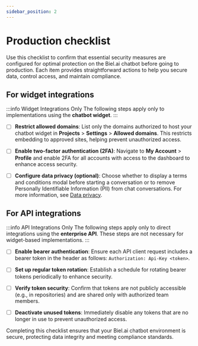 ```yaml
---
sidebar_position: 2
---
```


# Production checklist

Use this checklist to confirm that essential security measures are configured for optimal protection on the Biel.ai chatbot before going to production. Each item provides straightforward actions to help you secure data, control access, and maintain compliance.

## For widget integrations

:::info Widget Integrations Only
The following steps apply only to implementations using the **chatbot widget**.
:::

- [ ] **Restrict allowed domains**: List only the domains authorized to host your chatbot widget in  **Projects** > **Settings** > **Allowed domains**. This restricts embedding to approved sites, helping prevent unauthorized access.

- [ ] **Enable two-factor authentication (2FA)**: Navigate to **My Account** > **Profile** and enable 2FA for all accounts with access to the dashboard to enhance access security.

- [ ] **Configure data privacy (optional)**: Choose whether to display a terms and conditions modal before starting a conversation or to remove Personally Identifiable Information (PII) from chat conversations. For more information, see [Data privacy](../customization/data-privacy.mdx).

## For API integrations

:::info API Integrations Only
The following steps apply only to direct integrations using the **enterprise API**. These steps are not necessary for widget-based implementations.
:::

- [ ] **Enable bearer authentication**: Ensure each API client request includes a bearer token in the header as follows: `Authorization: Api-Key <token>`.

- [ ] **Set up regular token rotation**: Establish a schedule for rotating bearer tokens periodically to enhance security.

- [ ] **Verify token security**: Confirm that tokens are not publicly accessible (e.g., in repositories) and are shared only with authorized team members.

- [ ] **Deactivate unused tokens**: Immediately disable any tokens that are no longer in use to prevent unauthorized access.

Completing this checklist ensures that your Biel.ai chatbot environment is secure, protecting data integrity and meeting compliance standards.
